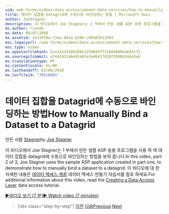 ```yaml
---
uid: web-forms/videos/data-access/adonet-data-services/how-to-manually-bind-a-dataset-to-a-datagrid
title: 데이터 집합을 Datagrid에 수동으로 바인딩하는 방법 | Microsoft Docs
author: JoeStagner
description: 이 비디오에서 Joe Stagner는 1 부에서 만든 샘플 ASP 응용 프로그램을 사용 하 여 데이터 집합을 datagrid에 수동으로 바인딩하는 방법을 보여 줍니다. For...
ms.author: riande
ms.date: 08/07/2008
ms.assetid: 1e339f8a-72ea-463a-b186-c09dd7b12993
msc.legacyurl: /web-forms/videos/data-access/adonet-data-services/how-to-manually-bind-a-dataset-to-a-datagrid
msc.type: video
ms.openlocfilehash: 5ce22e24160269c225d8497f31b64809ede93c71
ms.sourcegitcommit: e7e91932a6e91a63e2e46417626f39d6b244a3ab
ms.translationtype: MT
ms.contentlocale: ko-KR
ms.lasthandoff: 03/06/2020
ms.locfileid: "78518081"
---
```

# <a name="how-to-manually-bind-a-dataset-to-a-datagrid"></a><span data-ttu-id="7c4fa-104">데이터 집합을 Datagrid에 수동으로 바인딩하는 방법</span><span class="sxs-lookup"><span data-stu-id="7c4fa-104">How to Manually Bind a Dataset to a Datagrid</span></span>

<span data-ttu-id="7c4fa-105">만든 사람 [Stagner](https://github.com/JoeStagner)</span><span class="sxs-lookup"><span data-stu-id="7c4fa-105">by [Joe Stagner](https://github.com/JoeStagner)</span></span>

<span data-ttu-id="7c4fa-106">이 비디오에서 Joe Stagner는 1 부에서 만든 샘플 ASP 응용 프로그램을 사용 하 여 데이터 집합을 datagrid에 수동으로 바인딩하는 방법을 보여 줍니다.</span><span class="sxs-lookup"><span data-stu-id="7c4fa-106">In this video, part 2 of 3, Joe Stagner uses the sample ASP application created in part one, to demonstrate how to manually bind a dataset to a datagrid.</span></span> <span data-ttu-id="7c4fa-107">이 비디오에 대 한 자세한 내용은 [데이터 액세스 계층](../../../overview/data-access/introduction/creating-a-data-access-layer-vb.md) 데이터 액세스 만들기 자습서를 참조 하세요.</span><span class="sxs-lookup"><span data-stu-id="7c4fa-107">For additional information about this video, read the [Creating a Data Access Layer](../../../overview/data-access/introduction/creating-a-data-access-layer-vb.md) data access tutorial.</span></span>

[<span data-ttu-id="7c4fa-108">&#9654;비디오 보기 (7 분)</span><span class="sxs-lookup"><span data-stu-id="7c4fa-108">&#9654; Watch video (7 minutes)</span></span>](https://channel9.msdn.com/Blogs/ASP-NET-Site-Videos/how-to-manually-bind-a-dataset-to-a-datagrid)

> [!div class="step-by-step"]
> <span data-ttu-id="7c4fa-109">[이전](data-access-layers-in-aspnet-applications.md)
> [다음](how-to-work-with-datasets-and-filters-from-an-asp-application.md)</span><span class="sxs-lookup"><span data-stu-id="7c4fa-109">[Previous](data-access-layers-in-aspnet-applications.md)
[Next](how-to-work-with-datasets-and-filters-from-an-asp-application.md)</span></span>
